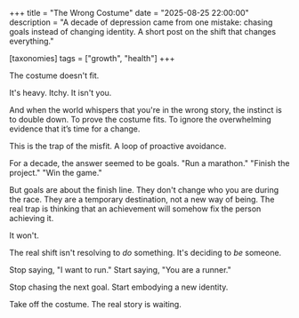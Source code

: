 +++
title = "The Wrong Costume"
date = "2025-08-25 22:00:00"
description = "A decade of depression came from one mistake: chasing goals instead of changing identity. A short post on the shift that changes everything."

[taxonomies]
tags = ["growth", "health"]
+++

The costume doesn't fit.

It's heavy. Itchy. It isn't you.

And when the world whispers that you're in the wrong story, the instinct is to double down. To prove the costume fits. To ignore the overwhelming evidence that it’s time for a change.

This is the trap of the misfit. A loop of proactive avoidance.

For a decade, the answer seemed to be goals.
"Run a marathon."
"Finish the project."
"Win the game."

But goals are about the finish line. They don't change who you are during the race. They are a temporary destination, not a new way of being. The real trap is thinking that an achievement will somehow fix the person achieving it.

It won't.

The real shift isn't resolving to *do* something.
It's deciding to *be* someone.

Stop saying, "I want to run."
Start saying, "You are a runner."

Stop chasing the next goal.
Start embodying a new identity.

Take off the costume. The real story is waiting.